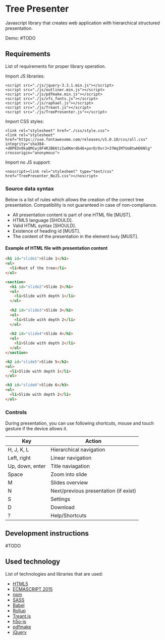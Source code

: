 # Tree Presenter

Javascript library that creates web application with hierarchical structured presentation.

Demo: #TODO

## Requirements

List of requirements for proper library operation.

Import JS libraries:
```
<script src="./js/jquery-3.3.1.min.js"></script>
<script src="./js/outliner.min.js"></script>
<script src="./js/pdfmake.min.js"></script>
<script src="./js/vfs_fonts.js"></script>
<script src="./js/raphael.js"></script>
<script src="./js/Treant.js"></script>
<script src="./js/TreePresenter.js"></script>
```
Import CSS styles:
```
<link rel="stylesheet" href="./css/style.css">
<link rel="stylesheet" href="https://use.fontawesome.com/releases/v5.0.10/css/all.css" integrity="sha384-+d0P83n9kaQMCwj8F4RJB66tzIwOKmrdb46+porD/OvrJ+37WqIM7UoBtwHO6Nlg" crossorigin="anonymous">
```
Import no JS support:
```
<noscript><link rel="stylesheet" type="text/css" href="TreePresenter_NoJS.css"></noscript>
```

### Source data syntax
Below is a list of rules which allows the creation of the correct tree presentation. Compatibility is not guaranteed in case of non-compliance.

* All presentation content is part of one HTML file [MUST].
* HTML5 language [SHOULD].
* Valid HTML syntax [SHOULD].
* Existence of heading id [MUST].
* The content of the presentation in the element `body` [MUST].

#### Example of HTML file with presentation content
```html
<h1 id="slide1">Slide 1</h1>
<ul>
  <li>Root of the tree</li>
</ul>

<section>
  <h1 id="slide2">Slide 2</h1>
  <ul>
    <li>Slide with depth 1</li>
  </ul>
  
  <h2 id="slide3">Slide 3</h2>
  <ul>
    <li>Slide with depth 2</li>
  </ul>
  
  <h2 id="slide4">Slide 4</h2>
  <ul>
    <li>Slide with depth 2</li>
  </ul>
</section>

<h2 id="slide5">Slide 5</h2>
<ul>
  <li>Slide with depth 1</li>
</ul>

<h3 id="slide6">Slide 6</h3>
<ul>
  <li>Slide with depth 2</li>
</ul>
```

### Controls
During presentation, you can use following shortcuts, mouse and touch gesture if the device allows it.

| Key | Action |
| ------ | ------ |
| H, J, K, L | Hierarchical navigation |
| Left, right | Linear navigation |
| Up, down, enter | Title naviagation |
| Space | Zoom into slide |
| M | Slides overview |
| N | Next/previous  presentation (if exist) |
| S | Settings |
| D | Download |
| ? | Help/Shortcuts |

## Development instructions

#TODO

## Used technology
List of technologies and libraries that are used:

* [HTML5](https://www.w3schools.com/html/html5_intro.asp)
* [ECMASCRIPT 2015](http://www.ecma-international.org/ecma-262/6.0/)
* [npm](https://www.npmjs.com/)
* [SASS](http://sass-lang.com/)
* [Babel](https://babeljs.io/)
* [Rollup](https://github.com/rollup/rollup)
* [Treant.js](http://fperucic.github.io/treant-js/)
* [h5o-js](https://github.com/h5o/h5o-js)
* [pdfmake](http://pdfmake.org/index.html#/)
* [jQuery](https://jquery.com/)
